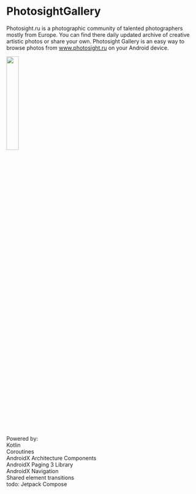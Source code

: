 # PhotosightGallery

Photosight.ru is a photographic community of talented photographers mostly from Europe. You can find there daily updated archive of creative artistic photos or share your own.
Photosight Gallery is an easy way to browse photos from www.photosight.ru on your Android device.

<img src="media/photosight.gif" width=25%>

Powered by:  
Kotlin  
Coroutines  
AndroidX Architecture Components  
AndroidX Paging 3 Library  
AndroidX Navigation  
Shared element transitions  
todo: Jetpack Compose
